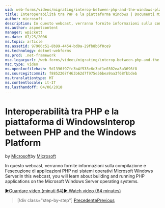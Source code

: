 ```yaml
---
uid: web-forms/videos/migrating/interop-between-php-and-the-windows-platform
title: Interoperabilità tra PHP e la piattaforma Windows | Documenti Microsoft
author: microsoft
description: In questo webcast, verranno fornite informazioni sulla compilazione e l'esecuzione di applicazioni PHP nei sistemi operativi Microsoft Windows Server.
ms.author: aspnetcontent
manager: wpickett
ms.date: 07/25/2006
ms.topic: article
ms.assetid: 97906c51-8b99-4454-bd0a-29fb8b6f0ce9
ms.technology: dotnet-webforms
ms.prod: .net-framework
msc.legacyurl: /web-forms/videos/migrating/interop-between-php-and-the-windows-platform
msc.type: video
ms.openlocfilehash: 5d1396f97fc3b4f533e6c3bf1e0302ea3a3696f8
ms.sourcegitcommit: f8852267f463b62d7f975e56bea9aa3f68fbbdeb
ms.translationtype: MT
ms.contentlocale: it-IT
ms.lasthandoff: 04/06/2018
---
```

<a name="interop-between-php-and-the-windows-platform"></a><span data-ttu-id="010a2-103">Interoperabilità tra PHP e la piattaforma di Windows</span><span class="sxs-lookup"><span data-stu-id="010a2-103">Interop between PHP and the Windows Platform</span></span>
====================
<span data-ttu-id="010a2-104">by [Microsoft](https://github.com/microsoft)</span><span class="sxs-lookup"><span data-stu-id="010a2-104">by [Microsoft](https://github.com/microsoft)</span></span>

<span data-ttu-id="010a2-105">In questo webcast, verranno fornite informazioni sulla compilazione e l'esecuzione di applicazioni PHP nei sistemi operativi Microsoft Windows Server.</span><span class="sxs-lookup"><span data-stu-id="010a2-105">In this webcast, you will learn about building and running PHP applications on the Microsoft Windows Server operating systems.</span></span>

[<span data-ttu-id="010a2-106">&#9654;Guardare video (minuti 64)</span><span class="sxs-lookup"><span data-stu-id="010a2-106">&#9654; Watch video (64 minutes)</span></span>](https://channel9.msdn.com/Blogs/ASP-NET-Site-Videos/interop-between-php-and-the-windows-platform)

> [!div class="step-by-step"]
> [<span data-ttu-id="010a2-107">Precedente</span><span class="sxs-lookup"><span data-stu-id="010a2-107">Previous</span></span>](introduction-to-aspnet-for-coldfusion-developers-building-an-aspnet-application.md)

